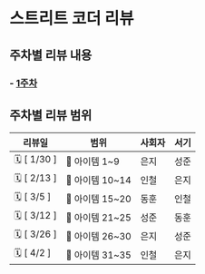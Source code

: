 # 스트리트 코더 리뷰

## 주차별 리뷰 내용

### - [1주차](week1/summary.md)

## 주차별 리뷰 범위

| 리뷰일          | 범위         | 사회자 | 서기 |
|--------------|------------| -- | -- |
| 🗓 \[ 1/30 ] | 📘 아이템 1~9 | 은지 | 성준 |
| 🗓 \[ 2/13 ]  | 📘 아이템 10~14  | 인철 | 은지 |
| 🗓 \[ 3/5 ] | 📘 아이템 15~20  | 동훈 | 인철 |
| 🗓 \[ 3/12 ]      | 📘 아이템 21~25  | 성준 | 동훈 |
| 🗓 \[ 3/26 ]      | 📘 아이템 26~30  | 은지 | 성준 |
| 🗓 \[ 4/2 ]      | 📘 아이템 31~35  | 인철 | 은지 |
